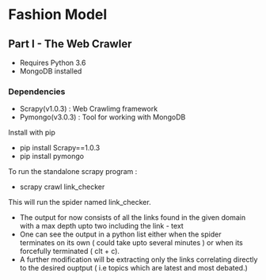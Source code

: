 # Fashion Model
## Part I - The Web Crawler

- Requires Python 3.6
- MongoDB installed

### Dependencies

- Scrapy(v1.0.3) : Web Crawlimg framework
- Pymongo(v3.0.3) : Tool for working with MongoDB 

Install with pip
- pip install Scrapy==1.0.3 
- pip install pymongo

To run the standalone scrapy program :

- scrapy crawl link_checker 

This will run the spider named link_checker.

- The output for now consists of all the links found in the given domain with a max depth upto two including the link - text
- One can see the output in a python list either when the spider terminates on its own ( could take upto several minutes ) or when its forcefully terminated ( clt + c). 
- A further modification will be extracting only the links correlating directly to the desired ouptput ( i.e topics which are latest and most debated.)








